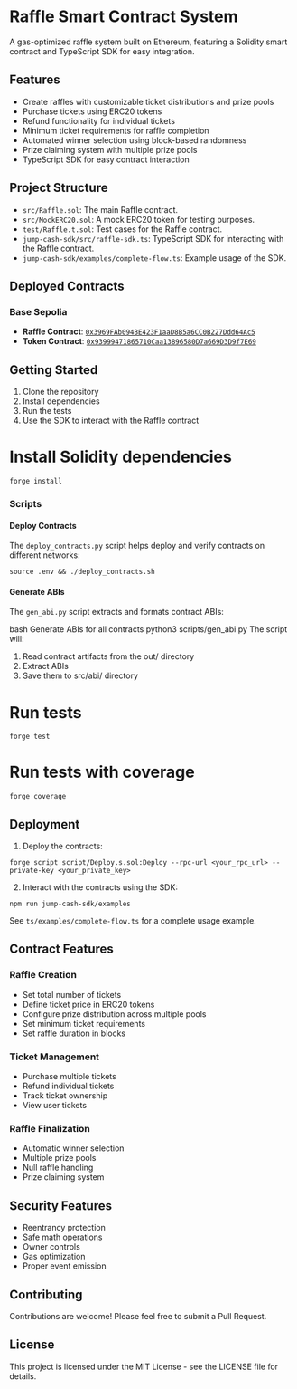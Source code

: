 # Raffle Smart Contract System

A gas-optimized raffle system built on Ethereum, featuring a Solidity smart contract and TypeScript SDK for easy integration.

## Features

- Create raffles with customizable ticket distributions and prize pools
- Purchase tickets using ERC20 tokens
- Refund functionality for individual tickets
- Minimum ticket requirements for raffle completion
- Automated winner selection using block-based randomness
- Prize claiming system with multiple prize pools
- TypeScript SDK for easy contract interaction

## Project Structure

- `src/Raffle.sol`: The main Raffle contract.
- `src/MockERC20.sol`: A mock ERC20 token for testing purposes.
- `test/Raffle.t.sol`: Test cases for the Raffle contract.
- `jump-cash-sdk/src/raffle-sdk.ts`: TypeScript SDK for interacting with the Raffle contract.
- `jump-cash-sdk/examples/complete-flow.ts`: Example usage of the SDK.

## Deployed Contracts

### Base Sepolia
- **Raffle Contract**: [`0x3969FAb094BE423F1aaD8B5a6CC0B227Ddd64Ac5`](https://sepolia.basescan.org/address/0x3969FAb094BE423F1aaD8B5a6CC0B227Ddd64Ac5)
- **Token Contract**: [`0x93999471865710Caa13896580D7a669D3D9f7E69`](https://sepolia.basescan.org/address/0x93999471865710Caa13896580D7a669D3D9f7E69)

## Getting Started

1. Clone the repository
2. Install dependencies
3. Run the tests
4. Use the SDK to interact with the Raffle contract 


# Install Solidity dependencies
```
forge install
```

### Scripts

#### Deploy Contracts
The `deploy_contracts.py` script helps deploy and verify contracts on different networks:

```
source .env && ./deploy_contracts.sh
```

#### Generate ABIs
The `gen_abi.py` script extracts and formats contract ABIs:

bash
Generate ABIs for all contracts
python3 scripts/gen_abi.py
The script will:
1. Read contract artifacts from the out/ directory
2. Extract ABIs
3. Save them to src/abi/ directory

# Run tests
```
forge test
``` 

# Run tests with coverage
```
forge coverage
```     


## Deployment

1. Deploy the contracts:
```
forge script script/Deploy.s.sol:Deploy --rpc-url <your_rpc_url> --private-key <your_private_key>
```

2. Interact with the contracts using the SDK:
```
npm run jump-cash-sdk/examples
```


See `ts/examples/complete-flow.ts` for a complete usage example.

## Contract Features

### Raffle Creation
- Set total number of tickets
- Define ticket price in ERC20 tokens
- Configure prize distribution across multiple pools
- Set minimum ticket requirements
- Set raffle duration in blocks

### Ticket Management
- Purchase multiple tickets
- Refund individual tickets
- Track ticket ownership
- View user tickets

### Raffle Finalization
- Automatic winner selection
- Multiple prize pools
- Null raffle handling
- Prize claiming system

## Security Features

- Reentrancy protection
- Safe math operations
- Owner controls
- Gas optimization
- Proper event emission

## Contributing

Contributions are welcome! Please feel free to submit a Pull Request.

## License

This project is licensed under the MIT License - see the LICENSE file for details.